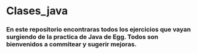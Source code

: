 # Clases_java

### En este repositorio encontraras todos los ejercicios que vayan surgiendo de la practica de Java de Egg. Todos son bienvenidos a commitear y sugerir mejoras.
